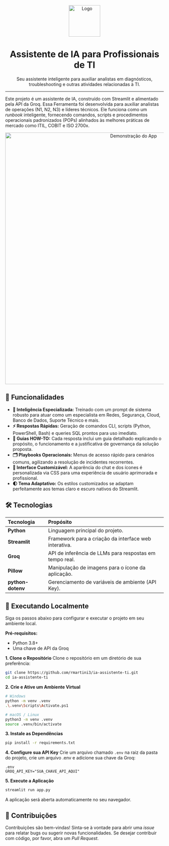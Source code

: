 <div align="center">
  <img src="https://raw.githubusercontent.com/rmartini3/RM_AssistenteIA/main/IT/favicon.ico" alt="Logo" width="100">
  <h1>Assistente de IA para Profissionais de TI</h1>
  <p>
    Seu assistente inteligente para auxiliar analistas em diagnósticos, troubleshooting e outras atividades relacionadas à TI.
  </p>
</div>

---

Este projeto é um assistente de IA, construído com Streamlit e alimentado pela API da Groq.
Essa Ferramenta foi desenvolvida para auxiliar analistas de operações (N1, N2, N3) e líderes técnicos. Ele funciona como um *runbook* inteligente, fornecendo comandos, scripts e procedimentos operacionais padronizados (POPs) alinhados às melhores práticas de mercado como ITIL, COBIT e ISO 2700x.

<div align="center">
  <img src="https://raw.githubusercontent.com/rmartini3/RM_AssistenteIA/main/IT/.assets/demo.gif" alt="Demonstração do App" width="800">
</div>

## 🎯 Funcionalidades

*   **🧠 Inteligência Especializada:** Treinado com um prompt de sistema robusto para atuar como um especialista em Redes, Segurança, Cloud, Banco de Dados, Suporte Técnico e mais.
*   **⚡ Respostas Rápidas:** Geração de comandos CLI, scripts (Python, PowerShell, Bash) e queries SQL prontos para uso imediato.
*   **📖 Guias HOW-TO:** Cada resposta inclui um guia detalhado explicando o propósito, o funcionamento e a justificativa de governança da solução proposta.
*   **🗂️ Playbooks Operacionais:** Menus de acesso rápido para cenários comuns, agilizando a resolução de incidentes recorrentes.
*   **🎨 Interface Customizável:** A aparência do chat e dos ícones é personalizada via CSS para uma experiência de usuário aprimorada e profissional.
*   **🌓 Tema Adaptativo:** Os estilos customizados se adaptam perfeitamente aos temas claro e escuro nativos do Streamlit.

## 🛠️ Tecnologias

| Tecnologia | Propósito |
| :--- | :--- |
| **Python** | Linguagem principal do projeto. |
| **Streamlit** | Framework para a criação da interface web interativa. |
| **Groq** | API de inferência de LLMs para respostas em tempo real. |
| **Pillow** | Manipulação de imagens para o ícone da aplicação. |
| **python-dotenv**| Gerenciamento de variáveis de ambiente (API Key). |

## 🚀 Executando Localmente

Siga os passos abaixo para configurar e executar o projeto em seu ambiente local.

**Pré-requisitos:**
*   Python 3.8+
*   Uma chave de API da Groq

**1. Clone o Repositório**
Clone o repositório em um diretório de sua preferência:
```sh
git clone https://github.com/rmartini3/ia-assistente-ti.git
cd ia-assistente-ti
```

**2. Crie e Ative um Ambiente Virtual**
```bash
# Windows
python -m venv .venv
.\.venv\Scripts\Activate.ps1

# macOS / Linux
python3 -m venv .venv
source .venv/bin/activate
```

**3. Instale as Dependências**
```bash
pip install -r requirements.txt
```

**4. Configure sua API Key**
Crie um arquivo chamado `.env` na raiz da pasta do projeto, crie um arquivo .env e adicione sua chave da Groq:
```
.env
GROQ_API_KEY="SUA_CHAVE_API_AQUI"
```

**5. Execute a Aplicação**
```bash
streamlit run app.py
```

A aplicação será aberta automaticamente no seu navegador.

## 🤝 Contribuições

Contribuições são bem-vindas! 
Sinta-se à vontade para abrir uma *issue* para relatar bugs ou sugerir novas funcionalidades. 
Se desejar contribuir com código, por favor, abra um *Pull Request*.